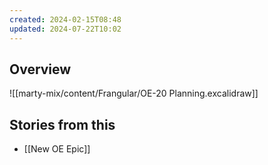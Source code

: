 ```yaml
---
created: 2024-02-15T08:48
updated: 2024-07-22T10:02
---
```

## Overview

![[marty-mix/content/Frangular/OE-20 Planning.excalidraw]]

## Stories from this

- [[New OE Epic]]